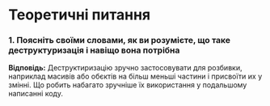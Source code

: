 # **Теоретичні питання**

### **1. Поясніть своїми словами, як ви розумієте, що таке деструктуризація і навіщо вона потрібна**

**Відповідь:**
Деструктиризацію зручно застосовувати для розбивки, наприклад масивів або обєктів на більш меньші частини і присвоїти их у змінні. Що робить набагато зручніше їх використання у подальшому написанні коду.
